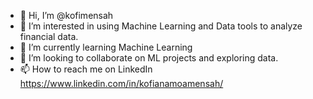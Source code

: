 - 👋 Hi, I’m @kofimensah
- 👀 I’m interested in using Machine Learning and Data tools to analyze financial data.
- 🌱 I’m currently learning Machine Learning
- 💞️ I’m looking to collaborate on ML projects and exploring data.
- 📫 How to reach me on LinkedIn https://www.linkedin.com/in/kofianamoamensah/

<!---
kofimensah/kofimensah is a ✨ special ✨ repository because its `README.md` (this file) appears on your GitHub profile.
You can click the Preview link to take a look at your changes.
--->
